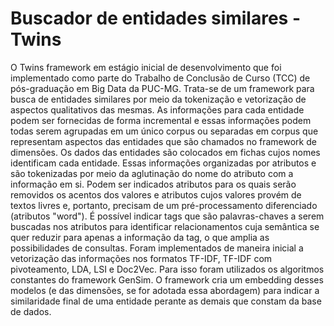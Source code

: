 # Buscador de entidades similares - Twins

O Twins framework em estágio inicial de desenvolvimento que foi implementado como parte do Trabalho de Conclusão de Curso (TCC) de pós-graduação em Big Data da PUC-MG.
Trata-se de um framework para busca de entidades similares por meio da tokenização e vetorização de aspectos qualitativos das mesmas. As informações para cada entidade
podem ser fornecidas de forma incremental e essas informações podem todas serem agrupadas em um único corpus ou separadas em corpus que representam aspectos das entidades
que são chamados no framework de dimensões.
Os dados das entidades são colocados em fichas cujos nomes identificam cada entidade. Essas informações organizadas por atributos e são tokenizadas por meio da aglutinação
do nome do atributo com a informação em si. Podem ser indicados atributos para os quais serão removidos os acentos dos valores e atributos cujos valores provém de textos
livres e, portanto, precisam de um pré-processamento diferenciado (atributos "word").
É possível indicar tags que são palavras-chaves a serem buscadas nos atributos para identificar relacionamentos cuja semântica se quer reduzir para apenas a informação da
tag, o que amplia as possibilidades de consultas.
Foram implementados de maneira inicial a vetorização das informações nos formatos TF-IDF, TF-IDF com pivoteamento, LDA, LSI e Doc2Vec. Para isso foram utilizados os algoritmos
constantes do framework GenSim. O framework cria um embedding desses modelos (e das dimensões, se for adotada essa abordagem) para indicar a similaridade final de uma entidade
perante as demais que constam da base de dados.
